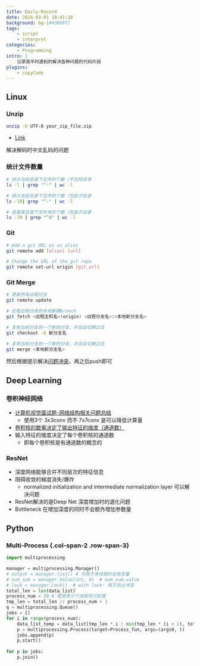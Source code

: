 ```yaml
---
title: Daily-Record
date: 2024-03-01 18:41:20
background: bg-[#436b97]
tags:
    - script
    - interpret
categories:
    - Programming
intro: |
    记录我平时遇到的解决各种问题的代码片段
plugins:
    - copyCode
---
```


Linux
---------------


### Unzip

```bash
unzip -O UTF-8 your_zip_file.zip
```
- [Link](https://quickref.me/quickref)

解决解码时中文乱码的问题

### 统计文件数量

```bash
# 统计当前目录下文件的个数（不包括目录
ls -l | grep "^-" | wc -l

# 统计当前目录下文件的个数（包括子目录
ls -lR| grep "^-" | wc -l

# 查看某目录下文件夹的个数（包括子目录
ls -lR | grep "^d" | wc -l
```

### Git

```bash
# Add a git URL as an alias
git remote add [alias] [url] 
```

```bash
# Change the URL of the git repo
git remote set-url origin [git_url] 
```

### Git Merge

```bash
# 更新所有远程分支
git remote update

# 拉取远程仓库到本地新建branch
git fetch <远程主机名>(origin) <远程分支名>:<本地新分支名>

# 复制当前分支到一个新的分支，并且会切换过去
git checkout -b 新分支名

# 复制当前分支到一个新的分支，并且会切换过去
git merge <本地新分支名> 
```
然后根据提示解决[问题冲突](https://juejin.cn/post/7004643157279244325)，再之后push即可



Deep Learning 
---------------

### 卷积神经网络

- [计算机视觉面试题-网络结构相关问题总结](https://zhuanlan.zhihu.com/p/556521788)
    - 使用3个 3x3conv 而不 7x7conv 是可以降低计算量
- [卷积核的数量决定了输出特征的维度（通道数）](https://blog.csdn.net/weixin_42863507/article/details/106320968)
- 输入特征的维度决定了每个卷积核的通道数
    - 即每个卷积核是有通道数的概念的

### ResNet

- 深度网络能够合并不同层次的特征信息
- 阻碍收敛的梯度消失/爆炸
    - normalized initialization and intermediate normalization layer 可以解决问题
- ResNet解决的是Deep Net 深度增加时的退化问题
- Bottleneck 在增加深度的同时不会额外增加参数量



Python
---------------


### Multi-Process {.col-span-2 .row-span-3}

```python
import multiprocessing

manager = multiprocessing.Manager()
# output = manager.list() # 可用于多线程的全局变量
# num_sum = manager.Value(int, 0)  # num_sum.value
# lock = manager.Lock()  # with lock: 用于防止冲突
total_len = len(data_list)
process_num = 20 # 使用多少个线程并行处理
tmp_len = total_len // process_num + 1
q = multiprocessing.Queue()
jobs = []
for i in range(process_num):
    data_list_temp = data_list[tmp_len * i : min(tmp_len * (i + 1), total_len)]
    p = multiprocessing.Process(target=Process_fun, args=(args0, ))
    jobs.append(p)
    p.start()
    
for p in jobs:
    p.join()

```